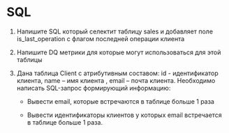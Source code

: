 # SQL

1. Напишите SQL который селектит таблицу sales и добавляет поле is_last_operation с флагом последней операции клиента

1. Напишите DQ метрики для которые могут использоваться для этой таблицы

1.  Дана таблица Client с атрибутивным составом: id - идентификатор клиента, name – имя клиента , email – почта клиента.
Необходимо написать SQL-запрос формирующий информацию:

    - Вывести email, которые встречаются в таблице больше 1 раза

    -  Вывести идентификаторы клиентов у которых email встречается в таблице больше 1 раза.
